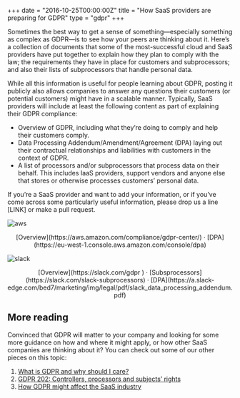 +++
date = "2016-10-25T00:00:00Z"
title = "How SaaS providers are preparing for GDPR"
type = "gdpr"
+++

Sometimes the best way to get a sense of something—especially something as complex as GDPR—is to see how your peers are thinking about it. Here’s a collection of documents that some of the most-successful cloud and SaaS providers have put together to explain how they plan to comply with the law; the requirements they have in place for customers and subprocessors; and also their lists of subprocessors that handle personal data.

While all this information is useful for people learning about GDPR, posting it publicly also allows companies to answer any questions their customers (or potential customers) might have in a scalable manner. Typically, SaaS providers will include at least the following content as part of explaining their GDPR compliance:

* Overview of GDPR, including what they’re doing to comply and help their customers comply.
* Data Processing Addendum/Amendment/Agreement (DPA) laying out their contractual relationships and liabilities with customers in the context of GDPR.
* A list of processors and/or subprocessors that process data on their behalf. This includes IaaS providers, support vendors and anyone else that stores or otherwise processes customers’ personal data.

If you’re a SaaS provider and want to add your information, or if you’ve come across some particularly useful information, please drop us a line [LINK] or make a pull request.

![aws](/images/gdpr/aws.png)
<center>[Overview](https://aws.amazon.com/compliance/gdpr-center/) · [DPA](https://eu-west-1.console.aws.amazon.com/console/dpa)</center>

![slack](/images/gdpr/slack.png)
<center>[Overview](https://slack.com/gdpr ) · [Subsprocessors](https://slack.com/slack-subprocessors) · [DPA](https://a.slack-edge.com/bed7/marketing/img/legal/pdf/slack_data_processing_addendum.pdf)</center>


## More reading
Convinced that GDPR will matter to your company and looking for some more guidance on how and where it might apply, or how other SaaS companies are thinking about it? You can check out some of our other pieces on this topic:

1. [What is GDPR and why should I care?](/gdpr)
1. [GDPR 202: Controllers, processors and subjects’ rights](/gdpr/gdpr-202)
1. [How GDPR might affect the SaaS industry](/gdpr/gdpr-saas)
